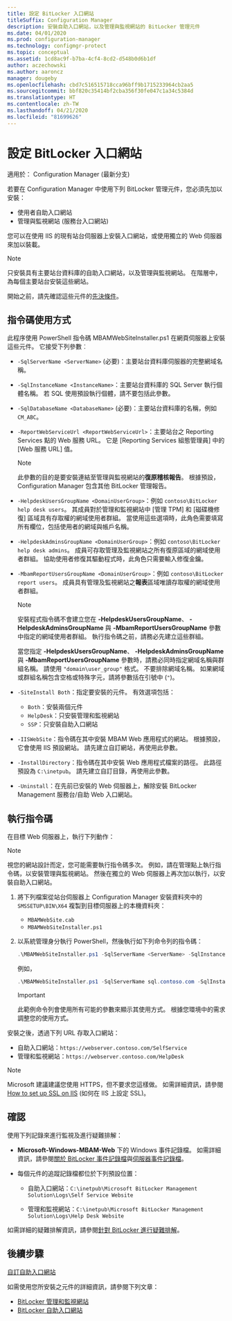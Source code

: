 ```yaml
---
title: 設定 BitLocker 入口網站
titleSuffix: Configuration Manager
description: 安裝自助入口網站，以及管理與監視網站的 BitLocker 管理元件
ms.date: 04/01/2020
ms.prod: configuration-manager
ms.technology: configmgr-protect
ms.topic: conceptual
ms.assetid: 1cd8ac9f-b7ba-4cf4-8cd2-d548b0d6b1df
author: aczechowski
ms.author: aaroncz
manager: dougeby
ms.openlocfilehash: cbd7c516515718cca96bff9b1715233964cb2aa5
ms.sourcegitcommit: bbf820c35414bf2cba356f30fe047c1a34c5384d
ms.translationtype: HT
ms.contentlocale: zh-TW
ms.lasthandoff: 04/21/2020
ms.locfileid: "81699626"
---
```

# <a name="set-up-bitlocker-portals"></a>設定 BitLocker 入口網站

適用於：  Configuration Manager (最新分支)

<!--3601034-->

若要在 Configuration Manager 中使用下列 BitLocker 管理元件，您必須先加以安裝：

- 使用者自助入口網站
- 管理與監視網站 (服務台入口網站)

您可以在使用 IIS 的現有站台伺服器上安裝入口網站，或使用獨立的 Web 伺服器來加以裝載。

> [!NOTE]
> 只安裝具有主要站台資料庫的自助入口網站，以及管理與監視網站。 在階層中，為每個主要站台安裝這些網站。

開始之前，請先確認這些元件的[先決條件](../../plan-design/bitlocker-management.md#prerequisites)。

## <a name="script-usage"></a>指令碼使用方式

此程序使用 PowerShell 指令碼 MBAMWebSiteInstaller.ps1 在網頁伺服器上安裝這些元件。 它接受下列參數︰

- `-SqlServerName <ServerName>` (必要)：主要站台資料庫伺服器的完整網域名稱。

- `-SqlInstanceName <InstanceName>`：主要站台資料庫的 SQL Server 執行個體名稱。 若 SQL 使用預設執行個體，請不要包括此參數。

- `-SqlDatabaseName <DatabaseName>` (必要)：主要站台資料庫的名稱，例如 `CM_ABC`。

- `-ReportWebServiceUrl <ReportWebServiceUrl>`：主要站台之 Reporting Services 點的 Web 服務 URL。 它是 [Reporting Services 組態管理員]  中的 [Web 服務 URL]  值。

    > [!NOTE]
    > 此參數的目的是要安裝連結至管理與監視網站的**復原稽核報告**。 根據預設，Configuration Manager 包含其他 BitLocker 管理報告。

- `-HelpdeskUsersGroupName <DomainUserGroup>`：例如 `contoso\BitLocker help desk users`。 其成員對於管理和監視網站中 [管理 TPM]  和 [磁碟機修復]  區域具有存取權的網域使用者群組。 當使用這些選項時，此角色需要填寫所有欄位，包括使用者的網域與帳戶名稱。

- `-HelpdeskAdminsGroupName <DomainUserGroup>`：例如 `contoso\BitLocker help desk admins`。 成員可存取管理及監視網站之所有復原區域的網域使用者群組。 協助使用者修復其驅動程式時，此角色只需要輸入修復金鑰。

- `-MbamReportUsersGroupName <DomainUserGroup>`：例如 `contoso\BitLocker report users`。 成員具有管理及監視網站之**報表**區域唯讀存取權的網域使用者群組。

    > [!NOTE]
    > 安裝程式指令碼不會建立您在 **-HelpdeskUsersGroupName**、 **-HelpdeskAdminsGroupName** 與 **-MbamReportUsersGroupName** 參數中指定的網域使用者群組。 執行指令碼之前，請務必先建立這些群組。
    >
    > 當您指定 **-HelpdeskUsersGroupName**、 **-HelpdeskAdminsGroupName** 與 **-MbamReportUsersGroupName** 參數時，請務必同時指定網域名稱與群組名稱。 請使用 `"domain\user_group"` 格式。 不要排除網域名稱。 如果網域或群組名稱包含空格或特殊字元，請將參數括在引號中 (`"`)。

- `-SiteInstall Both`：指定要安裝的元件。 有效選項包括：
  - `Both`：安裝兩個元件
  - `HelpDesk`：只安裝管理和監視網站
  - `SSP`：只安裝自助入口網站

- `-IISWebSite`：指令碼在其中安裝 MBAM Web 應用程式的網站。 根據預設，它會使用 IIS 預設網站。 請先建立自訂網站，再使用此參數。

- `-InstallDirectory`：指令碼在其中安裝 Web 應用程式檔案的路徑。 此路徑預設為 `C:\inetpub`。 請先建立自訂目錄，再使用此參數。

- `-Uninstall`：在先前已安裝的 Web 伺服器上，解除安裝 BitLocker Management 服務台/自助 Web 入口網站。


## <a name="run-the-script"></a>執行指令碼

在目標 Web 伺服器上，執行下列動作：

> [!NOTE]
> 視您的網站設計而定，您可能需要執行指令碼多次。 例如，請在管理點上執行指令碼，以安裝管理與監視網站。 然後在獨立的 Web 伺服器上再次加以執行，以安裝自助入口網站。

1. 將下列檔案從站台伺服器上 Configuration Manager 安裝資料夾中的 `SMSSETUP\BIN\X64` 複製到目標伺服器上的本機資料夾：

    - `MBAMWebSite.cab`
    - `MBAMWebSiteInstaller.ps1`

1. 以系統管理身分執行 PowerShell，然後執行如下列命令列的指令碼：

    ``` PowerShell
    .\MBAMWebSiteInstaller.ps1 -SqlServerName <ServerName> -SqlInstanceName <InstanceName> -SqlDatabaseName <DatabaseName> -ReportWebServiceUrl <ReportWebServiceUrl> -HelpdeskUsersGroupName <DomainUserGroup> -HelpdeskAdminsGroupName <DomainUserGroup> -MbamReportUsersGroupName <DomainUserGroup> -SiteInstall Both
    ```

    例如，

    ``` PowerShell
    .\MBAMWebSiteInstaller.ps1 -SqlServerName sql.contoso.com -SqlInstanceName instance1 -SqlDatabaseName CM_ABC -ReportWebServiceUrl https://rsp.contoso.com/ReportServer -HelpdeskUsersGroupName "contoso\BitLocker help desk users" -HelpdeskAdminsGroupName "contoso\BitLocker help desk admins" -MbamReportUsersGroupName "contoso\BitLocker report users" -SiteInstall Both
    ```

    > [!IMPORTANT]
    > 此範例命令列會使用所有可能的參數來顯示其使用方式。 根據您環境中的需求調整您的使用方式。

安裝之後，透過下列 URL 存取入口網站：

- 自助入口網站：`https://webserver.contoso.com/SelfService`
- 管理和監視網站：`https://webserver.contoso.com/HelpDesk`

> [!NOTE]
> Microsoft 建議建議您使用 HTTPS，但不要求您這樣做。 如需詳細資訊，請參閱 [How to set up SSL on IIS](https://docs.microsoft.com/iis/manage/configuring-security/how-to-set-up-ssl-on-iis) (如何在 IIS 上設定 SSL)。

## <a name="verify"></a>確認

使用下列記錄來進行監視及進行疑難排解：

- **Microsoft-Windows-MBAM-Web** 下的 Windows 事件記錄檔。 如需詳細資訊，請參閱[關於 BitLocker 事件記錄檔](../../tech-ref/bitlocker/about-event-logs.md)與[伺服器事件記錄檔](../../tech-ref/bitlocker/server-event-logs.md)。

- 每個元件的追蹤記錄檔都位於下列預設位置：

  - 自助入口網站：`C:\inetpub\Microsoft BitLocker Management Solution\Logs\Self Service Website`

  - 管理和監視網站：`C:\inetpub\Microsoft BitLocker Management Solution\Logs\Help Desk Website`

如需詳細的疑難排解資訊，請參閱[針對 BitLocker 進行疑難排解](../../tech-ref/bitlocker/troubleshoot.md)。

## <a name="next-steps"></a>後續步驟

[自訂自助入口網站](customize-self-service-portal.md)

如需使用您所安裝之元件的詳細資訊，請參閱下列文章：

- [BitLocker 管理和監視網站](helpdesk-portal.md)
- [BitLocker 自助入口網站](self-service-portal.md)
